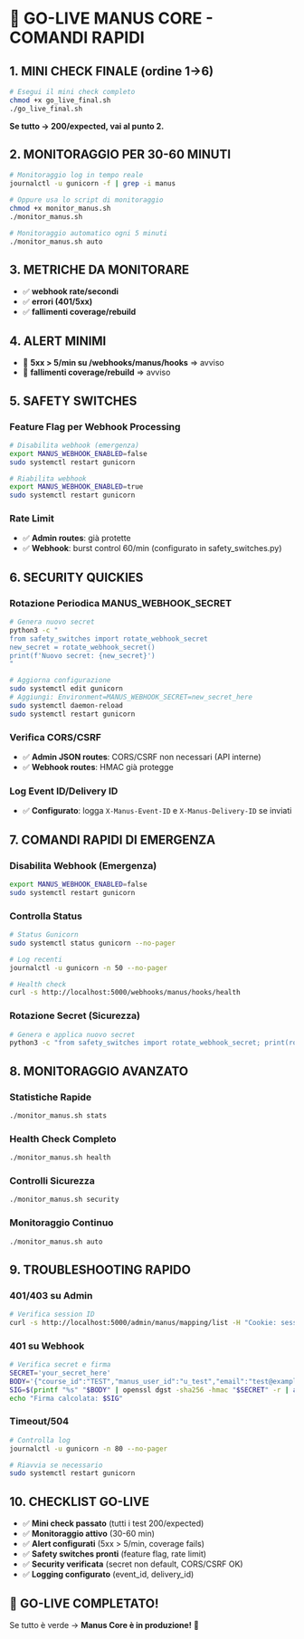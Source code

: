 # 🚀 GO-LIVE MANUS CORE - COMANDI RAPIDI

## 1. MINI CHECK FINALE (ordine 1→6)

```bash
# Esegui il mini check completo
chmod +x go_live_final.sh
./go_live_final.sh
```

**Se tutto → 200/expected, vai al punto 2.**

## 2. MONITORAGGIO PER 30-60 MINUTI

```bash
# Monitoraggio log in tempo reale
journalctl -u gunicorn -f | grep -i manus

# Oppure usa lo script di monitoraggio
chmod +x monitor_manus.sh
./monitor_manus.sh

# Monitoraggio automatico ogni 5 minuti
./monitor_manus.sh auto
```

## 3. METRICHE DA MONITORARE

- ✅ **webhook rate/secondi**
- ✅ **errori (401/5xx)**
- ✅ **fallimenti coverage/rebuild**

## 4. ALERT MINIMI

- 🚨 **5xx > 5/min su /webhooks/manus/hooks** ⇒ avviso
- 🚨 **fallimenti coverage/rebuild** ⇒ avviso

## 5. SAFETY SWITCHES

### Feature Flag per Webhook Processing
```bash
# Disabilita webhook (emergenza)
export MANUS_WEBHOOK_ENABLED=false
sudo systemctl restart gunicorn

# Riabilita webhook
export MANUS_WEBHOOK_ENABLED=true
sudo systemctl restart gunicorn
```

### Rate Limit
- ✅ **Admin routes**: già protette
- ✅ **Webhook**: burst control 60/min (configurato in safety_switches.py)

## 6. SECURITY QUICKIES

### Rotazione Periodica MANUS_WEBHOOK_SECRET
```bash
# Genera nuovo secret
python3 -c "
from safety_switches import rotate_webhook_secret
new_secret = rotate_webhook_secret()
print(f'Nuovo secret: {new_secret}')
"

# Aggiorna configurazione
sudo systemctl edit gunicorn
# Aggiungi: Environment=MANUS_WEBHOOK_SECRET=new_secret_here
sudo systemctl daemon-reload
sudo systemctl restart gunicorn
```

### Verifica CORS/CSRF
- ✅ **Admin JSON routes**: CORS/CSRF non necessari (API interne)
- ✅ **Webhook routes**: HMAC già protegge

### Log Event ID/Delivery ID
- ✅ **Configurato**: logga `X-Manus-Event-ID` e `X-Manus-Delivery-ID` se inviati

## 7. COMANDI RAPIDI DI EMERGENZA

### Disabilita Webhook (Emergenza)
```bash
export MANUS_WEBHOOK_ENABLED=false
sudo systemctl restart gunicorn
```

### Controlla Status
```bash
# Status Gunicorn
sudo systemctl status gunicorn --no-pager

# Log recenti
journalctl -u gunicorn -n 50 --no-pager

# Health check
curl -s http://localhost:5000/webhooks/manus/hooks/health
```

### Rotazione Secret (Sicurezza)
```bash
# Genera e applica nuovo secret
python3 -c "from safety_switches import rotate_webhook_secret; print(rotate_webhook_secret())"
```

## 8. MONITORAGGIO AVANZATO

### Statistiche Rapide
```bash
./monitor_manus.sh stats
```

### Health Check Completo
```bash
./monitor_manus.sh health
```

### Controlli Sicurezza
```bash
./monitor_manus.sh security
```

### Monitoraggio Continuo
```bash
./monitor_manus.sh auto
```

## 9. TROUBLESHOOTING RAPIDO

### 401/403 su Admin
```bash
# Verifica session ID
curl -s http://localhost:5000/admin/manus/mapping/list -H "Cookie: session=YOUR_SESSION_ID"
```

### 401 su Webhook
```bash
# Verifica secret e firma
SECRET='your_secret_here'
BODY='{"course_id":"TEST","manus_user_id":"u_test","email":"test@example.com"}'
SIG=$(printf "%s" "$BODY" | openssl dgst -sha256 -hmac "$SECRET" -r | awk '{print $1}')
echo "Firma calcolata: $SIG"
```

### Timeout/504
```bash
# Controlla log
journalctl -u gunicorn -n 80 --no-pager

# Riavvia se necessario
sudo systemctl restart gunicorn
```

## 10. CHECKLIST GO-LIVE

- ✅ **Mini check passato** (tutti i test 200/expected)
- ✅ **Monitoraggio attivo** (30-60 min)
- ✅ **Alert configurati** (5xx > 5/min, coverage fails)
- ✅ **Safety switches pronti** (feature flag, rate limit)
- ✅ **Security verificata** (secret non default, CORS/CSRF OK)
- ✅ **Logging configurato** (event_id, delivery_id)

## 🎯 GO-LIVE COMPLETATO!

Se tutto è verde → **Manus Core è in produzione!** 🚀
